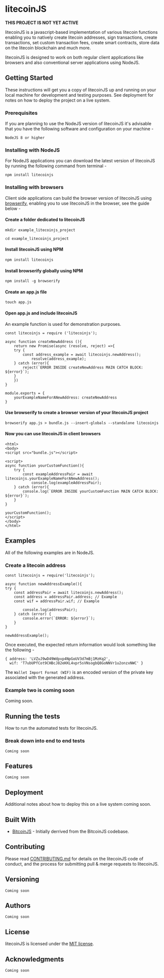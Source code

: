 # litecoinJS 

**THIS PROJECT IS NOT YET ACTIVE**

litecoinJS is a javascript-based implementation of various litecoin functions enabling you to natively create litecoin addresses, sign transactions, create transactions, set custom transaction fees, create smart contracts, store data on the litecoin blockchain and much more.

litecoinJS is designed to work on both regular client applications like browsers and also conventional server applications using NodeJS.

## Getting Started

These instructions will get you a copy of litecoinJS up and running on your local machine for development and testing purposes. See deployment for notes on how to deploy the project on a live system.

### Prerequisites

If you are planning to use the NodeJS version of litecoinJS it's advisable that you have the following software and configuration on your machine -

```
NodeJS 8 or higher 
```

### Installing with NodeJS

For NodeJS applications you can download the latest version of litecoinJS by running the following command from terminal - 
```
npm install litecoinjs
```


### Installing with browsers
Client side applications can build the browser version of litecoinJS using [browserify](http://browserify.org), enabling you to use litecoinJS in the browser, see the guide below - 

#### Create a folder dedicated to litecoinJS
```
mkdir example_litecoinjs_project
```
```
cd example_litecoinjs_project
```

#### Install litecoinJS using NPM
```
npm install litecoinjs
```

#### Install browserify globally using NPM
```
npm install -g browserify
```

#### Create an app.js file 
```
touch app.js 
```

#### Open app.js and include litecoinJS
An example function is used for demonstration purposes.
```
const litecoinjs = require ('litecoinjs');

async function createNewAddress (){
    return new Promise(async (resolve, reject) =>{
    try {
        const address_example = await litecoinjs.newAddress(); 
            resolve(address_example); 
    } catch (error){
        reject(`ERROR INSIDE createNewAddress MAIN CATCH BLOCK: ${error}`); 
    }   
    }) 
}

module.exports = {
    yourExampleNameForANewAddress: createNewAddress 
}

```

#### Use browserify to create a browser version of your litecoinJS project
```
browserify app.js > bundle.js --insert-globals --standalone litecoinjs
```

#### Now you can use litecoinJS in client browsers
```
<html>
<body> 
<script src="bundle.js"></script>    
    
<script>
async function yourCustomFunction(){
    try {
        const exampleAddressPair = await litecoinjs.yourExampleNameForANewAddress(); 
            console.log(exampleAddressPair); 
    } catch (error){
        console.log(`ERROR INSIDE yourCustomFunction MAIN CATCH BLOCK: ${error}`); 
    }
}

yourCustomFunction(); 
</script>    
</body>
</html>
```




## Examples
All of the following examples are in NodeJS. 

### Create a litecoin address 

```
const litecoinjs = require('litecoinjs');

async function newAddressExample(){
try {
    const addressPair = await litecoinjs.newAddress();
    const address = addressPair.address; // Example
    const wif = addressPair.wif; // Example 
    
        console.log(addressPair); 
	} catch (error) {
		console.error(`ERROR: ${error}`);
	}
}

newAddressExample(); 
```

Once executed, the expected return information would look something like the following - 
```
{ address: 'LVZuJ9wD49Wdpvp4NpGoUV3d7mBj1MzKq2',
  wif: 'T7ubUPfCot9CHBcJ82eHXL4vpr5sVNsogbQ8GoNNVr1u2onzxNWC' }
```

The `Wallet Import Format (WIF)` is an encoded version of the private key associated with the generated address. 

### Example two is coming soon 

Coming soon. 


## Running the tests

How to run the automated tests for litecoinJS.

### Break down into end to end tests

```
Coming soon
```

## Features


```
Coming soon
```

## Deployment

Additional notes about how to deploy this on a live system coming soon.

## Built With

* [BitcoinJS](https://github.com/bitcoinjs/bitcoinjs-lib) - Initially derrived from the BitcoinJS codebase.


## Contributing

Please read [CONTRIBUTING.md](https://gitlab.com/backcopy/litecoinjs/blob/master/doc/CONTRIBUTING.md) for details on the litecoinJS code of conduct, and the process for submitting pull & merge requests to litecoinJS. 

## Versioning

```
Coming soon
```

## Authors

```
Coming soon
```


## License

litecoinJS is licensed under the [MIT license](https://gitlab.com/backcopy/litecoinjs/raw/master/LICENSE).

## Acknowledgments

```
Coming soon
```
